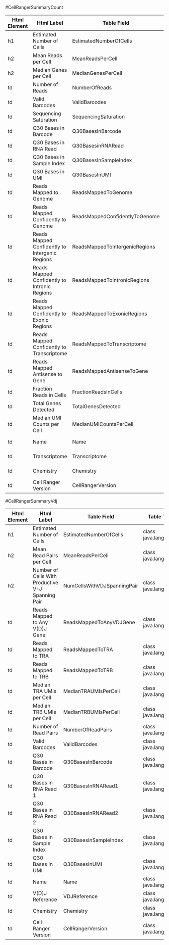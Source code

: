 #CellRangerSummaryCount

| Html Element | Html Label | Table Field | Table Type |
| ------------ | ---------- | ----------- | ---------- |
| h1 | Estimated Number of Cells | EstimatedNumberOfCells | class java.lang.Long |
| h2 | Mean Reads per Cell | MeanReadsPerCell | class java.lang.Long |
| h2 | Median Genes per Cell | MedianGenesPerCell | class java.lang.Long |
| td | Number of Reads | NumberOfReads | class java.lang.Long |
| td | Valid Barcodes | ValidBarcodes | class java.lang.Float |
| td | Sequencing Saturation | SequencingSaturation | class java.lang.Float |
| td | Q30 Bases in Barcode | Q30BasesInBarcode | class java.lang.Float |
| td | Q30 Bases in RNA Read | Q30BasesinRNARead | class java.lang.Float |
| td | Q30 Bases in Sample Index | Q30BasesInSampleIndex | class java.lang.Float |
| td | Q30 Bases in UMI | Q30BasesInUMI | class java.lang.Float |
| td | Reads Mapped to Genome | ReadsMappedToGenome | class java.lang.Float |
| td | Reads Mapped Confidently to Genome | ReadsMappedConfidentlyToGenome | class java.lang.Float |
| td | Reads Mapped Confidently to Intergenic Regions | ReadsMappedToIntergenicRegions | class java.lang.Float |
| td | Reads Mapped Confidently to Intronic Regions | ReadsMappedToIntronicRegions | class java.lang.Float |
| td | Reads Mapped Confidently to Exonic Regions | ReadsMappedToExonicRegions | class java.lang.Float |
| td | Reads Mapped Confidently to Transcriptome | ReadsMappedToTranscriptome | class java.lang.Float |
| td | Reads Mapped Antisense to Gene | ReadsMappedAntisenseToGene | class java.lang.Float |
| td | Fraction Reads in Cells | FractionReadsInCells | class java.lang.Float |
| td | Total Genes Detected | TotalGenesDetected | class java.lang.Long |
| td | Median UMI Counts per Cell | MedianUMICountsPerCell | class java.lang.Long |
| td | Name | Name | class java.lang.String |
| td | Transcriptome | Transcriptome | class java.lang.String |
| td | Chemistry | Chemistry | class java.lang.String |
| td | Cell Ranger Version | CellRangerVersion | class java.lang.String |

#CellRangerSummaryVdj

| Html Element | Html Label | Table Field | Table Type |
| ------------ | ---------- | ----------- | ---------- |
| h1 | Estimated Number of Cells | EstimatedNumberOfCells | class java.lang.Long |
| h2 | Mean Read Pairs per Cell | MeanReadsPerCell | class java.lang.Long |
| h2 | Number of Cells With Productive V-J Spanning Pair | NumCellsWithVDJSpanningPair | class java.lang.Long |
| td | Reads Mapped to Any V(D)J Gene | ReadsMappedToAnyVDJGene | class java.lang.Float |
| td | Reads Mapped to TRA | ReadsMappedToTRA | class java.lang.Float |
| td | Reads Mapped to TRB | ReadsMappedToTRB | class java.lang.Float |
| td | Median TRA UMIs per Cell | MedianTRAUMIsPerCell | class java.lang.Float |
| td | Median TRB UMIs per Cell | MedianTRBUMIsPerCell | class java.lang.Float |
| td | Number of Read Pairs | NumberOfReadPairs | class java.lang.Long |
| td | Valid Barcodes | ValidBarcodes | class java.lang.Float |
| td | Q30 Bases in Barcode | Q30BasesInBarcode | class java.lang.Float |
| td | Q30 Bases in RNA Read 1 | Q30BasesInRNARead1 | class java.lang.Float |
| td | Q30 Bases in RNA Read 2 | Q30BasesInRNARead2 | class java.lang.Float |
| td | Q30 Bases in Sample Index | Q30BasesInSampleIndex | class java.lang.Float |
| td | Q30 Bases in UMI | Q30BasesInUMI | class java.lang.Float |
| td | Name | Name | class java.lang.String |
| td | V(D)J Reference | VDJReference | class java.lang.String |
| td | Chemistry | Chemistry | class java.lang.String |
| td | Cell Ranger Version | CellRangerVersion | class java.lang.String |
